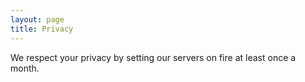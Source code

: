 ```yaml
---
layout: page
title: Privacy
---
```


We respect your privacy by setting our servers on fire at least once a month.